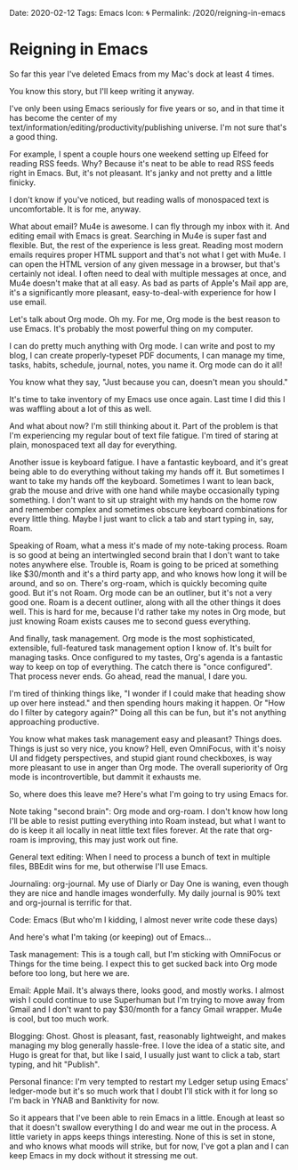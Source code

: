 Date: 2020-02-12
Tags: Emacs
Icon: 🌀
Permalink: /2020/reigning-in-emacs

# Reigning in Emacs

So far this year I've deleted Emacs from my Mac's dock at least 4 times.

You know this story, but I'll keep writing it anyway.

I've only been using Emacs seriously for five years or so, and in that time it has become the center of my text/information/editing/productivity/publishing universe. I'm not sure that's a good thing.

For example, I spent a couple hours one weekend setting up Elfeed for reading RSS feeds. Why? Because it's neat to be able to read RSS feeds right in Emacs. But, it's not pleasant. It's janky and not pretty and a little finicky.

I don't know if you've noticed, but reading walls of monospaced text is uncomfortable. It is for me, anyway.

What about email? Mu4e is awesome. I can fly through my inbox with it. And editing email with Emacs is great. Searching in Mu4e is super fast and flexible. But, the rest of the experience is less great. Reading most modern emails requires proper HTML support and that's not what I get with Mu4e. I can open the HTML version of any given message in a browser, but that's certainly not ideal. I often need to deal with multiple messages at once, and Mu4e doesn't make that at all easy. As bad as parts of Apple's Mail app are, it's a significantly more pleasant, easy-to-deal-with experience for how I use email.

Let's talk about Org mode. Oh my. For me, Org mode is the best reason to use Emacs. It's probably the most powerful thing on my computer.

I can do pretty much anything with Org mode. I can write and post to my blog, I can create properly-typeset PDF documents, I can manage my time, tasks, habits, schedule, journal, notes, you name it. Org mode can do it all!

You know what they say, "Just because you can, doesn't mean you should."

It's time to take inventory of my Emacs use once again. Last time I did this I was waffling about a lot of this as well.

And what about now? I'm still thinking about it. Part of the problem is that I'm experiencing my regular bout of text file fatigue. I'm tired of staring at plain, monospaced text all day for everything.

Another issue is keyboard fatigue. I have a fantastic keyboard, and it's great being able to do everything without taking my hands off it. But sometimes I want to take my hands off the keyboard. Sometimes I want to lean back, grab the mouse and drive with one hand while maybe occasionally typing something. I don't want to sit up straight with my hands on the home row and remember complex and sometimes obscure keyboard combinations for every little thing. Maybe I just want to click a tab and start typing in, say, Roam.

Speaking of Roam, what a mess it's made of my note-taking process. Roam is so good at being an intertwingled second brain that I don't want to take notes anywhere else. Trouble is, Roam is going to be priced at something like $30/month and it's a third party app, and who knows how long it will be around, and so on. There's org-roam, which is quickly becoming quite good. But it's not Roam. Org mode can be an outliner, but it's not a very good one. Roam is a decent outliner, along with all the other things it does well. This is hard for me, because I'd rather take my notes in Org mode, but just knowing Roam exists causes me to second guess everything.

And finally, task management. Org mode is the most sophisticated, extensible, full-featured task management option I know of. It's built for managing tasks. Once configured to my tastes, Org's agenda is a fantastic way to keep on top of everything. The catch there is "once configured". That process never ends. Go ahead, read the manual, I dare you.

I'm tired of thinking things like, "I wonder if I could make that heading show up over here instead." and then spending hours making it happen. Or "How do I filter by category again?" Doing all this can be fun, but it's not anything approaching productive.

You know what makes task management easy and pleasant? Things does. Things is just so very nice, you know? Hell, even OmniFocus, with it's noisy UI and fidgety perspectives, and stupid giant round checkboxes, is way more pleasant to use in anger than Org mode. The overall superiority of Org mode is incontrovertible, but dammit it exhausts me.

So, where does this leave me? Here's what I'm going to try using Emacs for.

Note taking "second brain": Org mode and org-roam. I don't know how long I'll be able to resist putting everything into Roam instead, but what I want to do is keep it all locally in neat little text files forever. At the rate that org-roam is improving, this may just work out fine.

General text editing: When I need to process a bunch of text in multiple files, BBEdit wins for me, but otherwise I'll use Emacs.

Journaling: org-journal. My use of Diarly or Day One is waning, even though they are nice and handle images wonderfully. My daily journal is 90% text and org-journal is terrific for that.

Code: Emacs (But who'm I kidding, I almost never write code these days)

And here's what I'm taking (or keeping) out of Emacs...

Task management: This is a tough call, but I'm sticking with OmniFocus or Things for the time being. I expect this to get sucked back into Org mode before too long, but here we are.

Email: Apple Mail. It's always there, looks good, and mostly works. I almost wish I could continue to use Superhuman but I'm trying to move away from Gmail and I don't want to pay $30/month for a fancy Gmail wrapper. Mu4e is cool, but too much work.

Blogging: Ghost. Ghost is pleasant, fast, reasonably lightweight, and makes managing my blog generally hassle-free. I love the idea of a static site, and Hugo is great for that, but like I said, I usually just want to click a tab, start typing, and hit "Publish".

Personal finance: I'm very tempted to restart my Ledger setup using Emacs' ledger-mode but it's so much work that I doubt I'll stick with it for long so I'm back in YNAB and Banktivity for now.

So it appears that I've been able to rein Emacs in a little. Enough at least so that it doesn't swallow everything I do and wear me out in the process. A little variety in apps keeps things interesting. None of this is set in stone, and who knows what moods will strike, but for now, I've got a plan and I can keep Emacs in my dock without it stressing me out.
